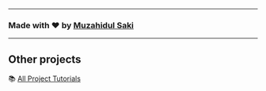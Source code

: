 
---

### Made with ❤️ by   [Muzahidul Saki](https://www.instagram.com/muzahidul_islam_saki/)


---

## Other projects

📚 [All Project Tutorials](https://github.com/muzahidulsaki)
  


